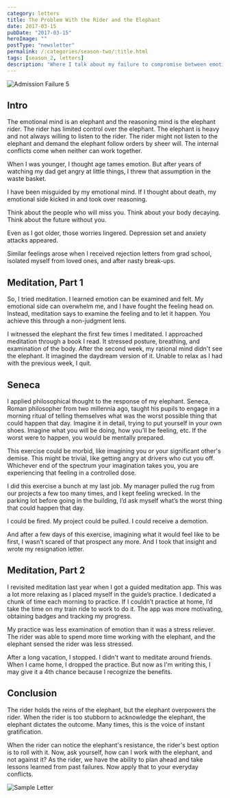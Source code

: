 ```yaml
---
category: letters
title: The Problem With the Rider and the Elephant
date: 2017-03-15
pubDate: "2017-03-15"
heroImage: ""
postType: "newsletter"
permalink: /:categories/season-two/:title.html
tags: [season_2, letters]
description: "Where I talk about my failure to compromise between emotion and rationality."
---
```


![Admission Failure 5](https://gallery.tinyletterapp.com/b7acb1dd09358f1ed19f16a562a005fc08d42511/images/17d7d676-0a33-4f67-8091-dfc9478c888d.png)



## Intro

The emotional mind is an elephant and the reasoning mind is the elephant rider. The rider has limited control over the elephant. The elephant is heavy and not always willing to listen to the rider. The rider might not listen to the elephant and demand the elephant follow orders by sheer will. The internal conflicts come when neither can work together.

When I was younger, I thought age tames emotion. But after years of watching my dad get angry at little things, I threw that assumption in the waste basket.

I have been misguided by my emotional mind. If I thought about death, my emotional side kicked in and took over reasoning.

Think about the people who will miss you. Think about your body decaying. Think about the future without you.

Even as I got older, those worries lingered. Depression set and anxiety attacks appeared.

Similar feelings arose when I received rejection letters from grad school, isolated myself from loved ones, and after nasty break-ups.

## Meditation, Part 1

So, I tried meditation. I learned emotion can be examined and felt. My emotional side can overwhelm me, and I have fought the feeling head on. Instead, meditation says to examine the feeling and to let it happen. You achieve this through a non-judgment lens.

I witnessed the elephant the first few times I meditated. I approached meditation through a book I read. It stressed posture, breathing, and examination of the body. After the second week, my rational mind didn't see the elephant. It imagined the daydream version of it. Unable to relax as I had with the previous week, I quit.

## Seneca

I applied philosophical thought to the response of my elephant. Seneca, Roman philosopher from two millennia ago, taught his pupils to engage in a morning ritual of telling themselves what was the worst possible thing that could happen that day. Imagine it in detail, trying to put yourself in your own shoes. Imagine what you will be doing, how you’ll be feeling, etc. If the worst were to happen, you would be mentally prepared.

This exercise could be morbid, like imagining you or your significant other's demise. This might be trivial, like getting angry at drivers who cut you off. Whichever end of the spectrum your imagination takes you, you are experiencing that feeling in a controlled dose.

I did this exercise a bunch at my last job. My manager pulled the rug from our projects a few too many times, and I kept feeling wrecked. In the parking lot before going in the building, I’d ask myself what’s the worst thing that could happen that day.

I could be fired. My project could be pulled. I could receive a demotion.

And after a few days of this exercise, imagining what it would feel like to be first, I wasn’t scared of that prospect any more. And I took that insight and wrote my resignation letter.

## Meditation, Part 2

I revisited meditation last year when I got a guided meditation app. This was a lot more relaxing as I placed myself in the guide’s practice. I dedicated a chunk of time each morning to practice. If I couldn’t practice at home, I’d take the time on my train ride to work to do it. The app was more motivating, obtaining badges and tracking my progress.

My practice was less examination of emotion than it was a stress reliever. The rider was able to spend more time working with the elephant, and the elephant sensed the rider was less stressed.

After a long vacation, I stopped. I didn't want to meditate around friends. When I came home, I dropped the practice. But now as I'm writing this, I may give it a 4th chance because I recognize the benefits.

## Conclusion

The rider holds the reins of the elephant, but the elephant overpowers the rider. When the rider is too stubborn to acknowledge the elephant, the elephant dictates the outcome. Many times, this is the voice of instant gratification.

When the rider can notice the elephant's resistance, the rider's best option is to roll with it. Now, ask yourself, how can I work with the elephant, and not against it? As the rider, we have the ability to plan ahead and take lessons learned from past failures. Now apply that to your everyday conflicts.

![Sample Letter](https://gallery.tinyletterapp.com/b7acb1dd09358f1ed19f16a562a005fc08d42511/images/3e53e436-af9a-4cb7-87b6-188d75e0bfd9.png)
